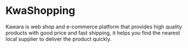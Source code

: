 # KwaShopping

Kawara is web shop and e-commerce platform that provides high quality products with good price and fast shipping, it helps you find the nearest local supplier to deliver the product quickly.
